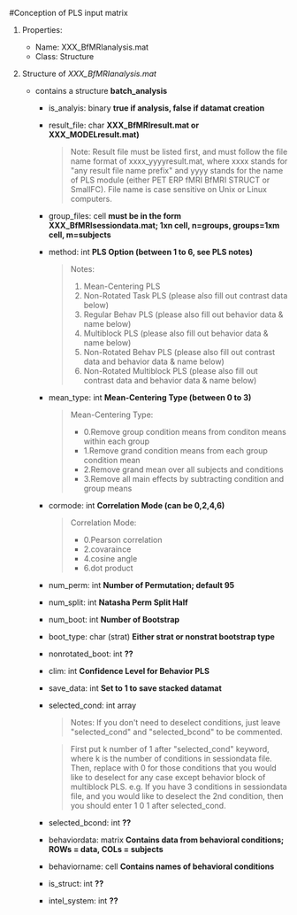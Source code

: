 #Conception of PLS input matrix


1. Properties:
	* Name: XXX_BfMRIanalysis.mat
	* Class: Structure 


2. Structure of _XXX\_BfMRIanalysis.mat_
	* contains a structure **batch\_analysis**
		* is\_analyis: binary **true if analysis, false if datamat creation**
		* result\_file: char **XXX\_BfMRIresult.mat or XXX\_MODELresult.mat)**
			> Note: 
			> Result file must be listed first, and must follow the file
			> name format of xxxx_yyyyresult.mat, where xxxx stands for
			> "any result file name prefix" and yyyy stands for the name
			> of PLS module (either PET ERP fMRI BfMRI STRUCT or SmallFC).
			> File name is case sensitive on Unix or Linux computers.
		 
		* group_files: cell **must be in the form XXX\_BfMRIsessiondata.mat; 1xn cell, n=groups, groups=1xm cell, m=subjects**
		* method: int 			**PLS Option (between 1 to 6, see PLS notes)**
			> Notes:
			> 1. Mean-Centering PLS
			> 2. Non-Rotated Task PLS (please also fill out contrast data below)
			> 3. Regular Behav PLS (please also fill out behavior data & name below)
			> 4. Multiblock PLS (please also fill out behavior data & name below)
			> 5. Non-Rotated Behav PLS (please also fill out contrast data and
			> behavior data & name below)
			> 6. Non-Rotated Multiblock PLS (please also fill out contrast data and
			> behavior data & name below)
			
		* mean_type: int	**Mean-Centering Type (between 0 to 3)**
			> Mean-Centering Type:
			> * 0.Remove group condition means from conditon means within each group
			> * 1.Remove grand condition means from each group condition mean
			> * 2.Remove grand mean over all subjects and conditions
			> * 3.Remove all main effects by subtracting condition and group means
			
		* cormode: int		**Correlation Mode (can be 0,2,4,6)**
			> Correlation Mode:
			> * 0.Pearson correlation
			> * 2.covaraince
			> * 4.cosine angle
			> * 6.dot product
			
		* num\_perm: int		**Number of Permutation; default 95**
		* num\_split: int	**Natasha Perm Split Half**
		* num\_boot: int		**Number of Bootstrap**
		* boot\_type: char (strat)		**Either strat or nonstrat bootstrap type**
		* nonrotated\_boot: int **??**
		* clim: int		**Confidence Level for Behavior PLS**
		* save\_data: int		**Set to 1 to save stacked datamat**
		* selected\_cond: int array
			> Notes: If you don't need to deselect conditions, just leave
			> "selected\_cond" and "selected_bcond" to be commented.
			
			> First put k number of 1 after "selected_cond" keyword, where k is the
			> number of conditions in sessiondata file. Then, replace with 0 for
			> those conditions that you would like to deselect for any case except
			> behavior block of multiblock PLS. e.g. If you have 3 conditions in
			> sessiondata file, and you would like to deselect the 2nd condition,
			> then you should enter 1 0 1 after selected_cond.
			
		* selected\_bcond: int	**??**
		* behaviordata: matrix	**Contains data from behavioral conditions; ROWs = data, COLs = subjects**
		* behaviorname: cell	**Contains names of behavioral conditions**
		
		* is\_struct: int	**??**
		* intel\_system: int **??**
	
	